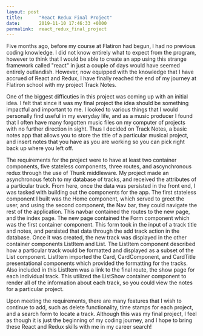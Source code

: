 ```yaml
---
layout: post
title:      "React Redux Final Project"
date:       2019-11-10 17:46:33 +0000
permalink:  react_redux_final_project
---
```



Five months ago, before my course at Flatiron had begun, I had no previous coding knowledge. I did not know entirely what to expect from the program, however to think that I would be able to create an app using this strange framework called "react" in just a couple of days would have seemed entirely outlandish. However, now equipped with the knowledge that I have accrued of React and Redux, I have finally reached the end of my journey at Flatiron school with my project Track Notes. 

One of the biggest difficuties in this project was coming up with an initial idea. I felt that since it was my final project the idea should be something impactful and important to me. I looked to various things that I would personally find useful in my everyday life, and as a music producer I found that I often have many forgotten music files on my computer of projects with no further direction in sight. Thus I decided on Track Notes, a basic notes app that allows you to store the title of a particular musical project, and insert notes that you have as you are working so you can pick right back up where you left off. 

The requirements for the project were to have at least two container components, five stateless components, three routes, and ascynchronous redux through the use of Thunk middleware. My project made an asynchronous fetch to my database of tracks, and received the attributes of a particular track. From here, once the data was persisted in the front end, I was tasked with building out the components for the app. The first stateless component I built was the Home component, which served to greet the user, and using the second component, the Nav bar, they could navigate the rest of the application. This navbar contained the routes to the new page, and the index page. The new page contained the Form component which was the first container component. This form took in the input of a track title and notes, and persisted that data through the add track action in the database. Once it was created, the new track was displayed in the other container components ListItem and List. The ListItem component described how a particular track would be formatted and displayed as a subset of the List component. ListItem imported the Card, CardComponent, and CardTitle presentational components which provided the formatting for the tracks. Also included in this ListItem was a link to the final route, the show page for each individual track. This utilized the ListShow container component to render all of the information about each track, so you could view the notes for a particular project. 

Upon meeting the requirements, there are many features that I wish to continue to add, such as delete functionality, time stamps for each project, and a search form to locate a track. Although this was my final project, I feel as though it is just the beginning of my coding journey, and I hope to bring these React and Redux skills with me in my career search!
